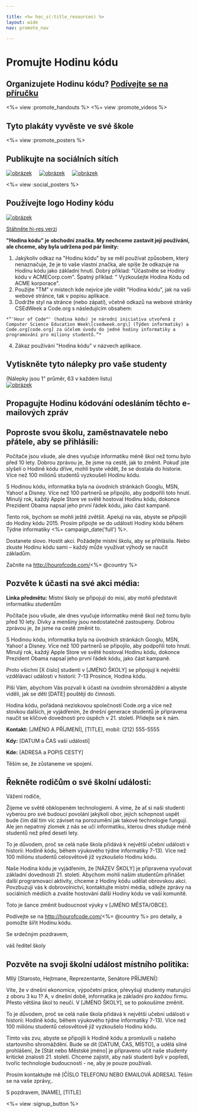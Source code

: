 ```yaml
---

title: <%= hoc_s(:title_resources) %>
layout: wide
nav: promote_nav

---
```


<link rel="stylesheet" type="text/css" href="/css/promote-page.css" />
</link>

# Promujte Hodinu kódu

## Organizujete Hodinu kódu? [Podívejte se na příručku](<%= resolve_url('/how-to') %>)

<%= view :promote_handouts %> <%= view :promote_videos %>

<a id="posters"></a>

## Tyto plakáty vyvěste ve své škole

<%= view :promote_posters %>

<a id="social"></a>

## Publikujte na sociálních sítích

[![obrázek](/images/fit-250/social-1.jpg)](/images/social-1.jpg)&nbsp;&nbsp;&nbsp;&nbsp; [![obrázek](/images/fit-250/social-2.jpg)](/images/social-2.jpg)&nbsp;&nbsp;&nbsp;&nbsp; [![obrázek](/images/fit-250/social-3.jpg)](/images/social-3.jpg)&nbsp;&nbsp;&nbsp;&nbsp;

<%= view :social_posters %>

<a id="logo"></a>

## Používejte logo Hodiny kódu

[![obrázek](<%= localized_image('/images/fit-200/hour-of-code-logo.png') %>)](<%= localized_image('/images/hour-of-code-logo.png') %>)

[Stáhněte hi-res verzi](http://images.code.org/share/hour-of-code-logo.zip)

**"Hodina kódu" je obchodní značka. My nechceme zastavit její používání, ale chceme, aby byla udržena pod pár limity:**

  1. Jakýkoliv odkaz na "Hodinu kódu" by se měl používat způsobem, který nenaznačuje, že je to vaše vlastní značka, ale spíše že odkazuje na Hodinu kódu jako základní hnutí. Dobrý příklad: "Účastněte se Hodiny kódu v ACMECorp.com". Špatný příklad: " Vyzkoušejte Hodina Kódu od ACME korporace".
  2. Použijte "TM" v místech kde nejvíce jde vidět "Hodina kódu", jak na vaší webové stránce, tak v popisu aplikace.
  3. Dodržte styl na stránce (nebo zápatí), včetně odkazů na webové stránky CSEdWeek a Code.org s následujícím obsahem:
    
    *“'Hour of Code™' (hodina kódu) je národní iniciativa utvořená z Computer Science Education Week\[csedweek.org\] (Týden informatiky) a Code.org[code.org] za účelem úvodu do jedné hodiny informatiky a programování pro miliony studentů.”*

  4. Zákaz používání "Hodina kódu" v názvech aplikace.

<a id="stickers"></a>

## Vytiskněte tyto nálepky pro vaše studenty

(Nálepky jsou 1" průměr, 63 v každém listu)  
[![obrázek](/images/fit-250/hour-of-code-stickers.png)](/images/hour-of-code-stickers.pdf)

<a id="sample-emails"></a>

## Propagujte Hodinu kódování odesláním těchto e-mailových zpráv

<a id="email"></a>

## Poproste svou školu, zaměstnavatele nebo přátele, aby se přihlásili:

Počítače jsou všude, ale dnes vyučuje informatiku méně škol než tomu bylo před 10 lety. Dobrou zprávou je, že jsme na cestě, jak to změnit. Pokuď jste slyšeli o Hodině kódu dříve, mohli byste vědět, že se dostala do historie. Více než 100 miliónů studentů vyzkoušeli Hodinu kódu.

S Hodinou kódu, informatika byla na úvodních stránkách Googlu, MSN, Yahoo! a Disney. Více než 100 partnerů se připojilo, aby podpořili toto hnutí. Minulý rok, každý Apple Store ve světě hostoval Hodinu kódu, dokonce Prezident Obama napsal jeho první řádek kódu, jako část kampaně.

Tento rok, bychom se mohli ještě zvětšit. Apeluji na vás, abyste se připojili do Hodiny kódu 2015. Prosím připojte se do události Hodiny kódu během Týdne informatiky <%= campaign_date('full') %>.

Dostanete slovo. Hostit akci. Požádejte místní školu, aby se přihlásila. Nebo zkuste Hodinu kódu sami – každý může využívat výhody se naučit základům.

Začnite na http://hourofcode.com/<%= @country %>

<a id="media-pitch"></a>

## Pozvěte k účasti na své akci média:

**Linka předmětu:** Místní školy se připojují do misí, aby mohli představit informatiku studentům

Počítače jsou všude, ale dnes vyučuje informatiku méně škol než tomu bylo před 10 lety. Dívky a menšiny jsou nedostatečně zastoupeny. Dobrou zprávou je, že jsme na cestě změnit to.

S Hodinou kódu, informatika byla na úvodních stránkách Googlu, MSN, Yahoo! a Disney. Více než 100 partnerů se připojilo, aby podpořili toto hnutí. Minulý rok, každý Apple Store ve světě hostoval Hodinu kódu, dokonce Prezident Obama napsal jeho první řádek kódu, jako část kampaně.

Proto všichni [X číslo] studenti v [JMÉNO ŠKOLY] se připojují k největší vzdělávací události v historii: 7-13 Prosince, Hodina kódu.

Píši Vám, abychom Vás pozvali k účasti na úvodním shromáždění a abyste viděli, jak se děti [DATE] pouštějí do činnosti.

Hodina kódu, pořádaná neziskovou společností Code.org a více než stovkou dalších, je vyjádřením, že dnešní generace studentů je připravena naučit se klíčové dovednosti pro úspěch v 21. století. Přidejte se k nám.

**Kontakt:** [JMÉNO A PŘÍJMENÍ], [TITLE], mobil: (212) 555-5555

**Kdy:** [DATUM a ČAS vaší události]

**Kde:** [ADRESA a POPIS CESTY]

Těším se, že zůstaneme ve spojení.

<a id="parents"></a>

## Řekněte rodičům o své školní události:

Vážení rodiče,

Žijeme ve světě obklopeném technologiemi. A víme, že ať si naši studenti vyberou pro své budoucí povolání jakýkoli obor, jejich schopnost uspět bude čím dál tím víc záviset na porozumění jak takové technologie fungují. Ale jen nepatrný zlomek z nás se učí informatiku, kterou dnes studuje méně studentů než před deseti lety.

To je důvodem, proč se celá naše škola přidává k největší učební události v historii: Hodině kódu, během výukového týdne informatiky 7-13). Více než 100 miliónu studentů celosvětově již vyzkoušelo Hodinu kódu.

Naše Hodina kódu je vyjádřením, že [NÁZEV ŠKOLY] je připravena vyučovat základní dovednosti 21. století. Abychom mohli našim studentům přinášet další programovací aktivity, chceme z Hodiny kódu udělat obrovskou akci. Povzbuzuji vás k dobrovolnictví, kontaktujte místní média, sdílejte zprávy na sociálních médiích a zvašte hostování další Hodiny kódu ve vaší komunitě.

Toto je šance změnit budoucnost výuky v [JMÉNO MĚSTA/OBCE].

Podívejte se na http://hourofcode.com/<%= @country %> pro detaily, a pomožte šířit Hodinu kódu.

Se srdečným pozdravem,

váš ředitel školy

<a id="politicians"></a>

## Pozvěte na svoji školní událost místního politika:

MIlý [Starosto, Hejtmane, Reprezentante, Senátore PŘÍJMENÍ]:

Víte, že v dnešní ekonomice, výpočetní práce, převyšují studenty maturující z oboru 3 ku 1? A, v dnešní době, informatika je základní pro *každou* firmu. Přesto většina škol to neučí. V [JMÉNO ŠKOLY], se to pokoušíme změnit.

To je důvodem, proč se celá naše škola přidává k největší učební události v historii: Hodině kódu, během výukového týdne informatiky 7-13). Více než 100 miliónu studentů celosvětově již vyzkoušelo Hodinu kódu.

Tímto vás zvu, abyste se připojili k Hodině kódu a promluvili u našeho startovního shromáždění. Bude se dít [DATUM, ČAS, MÍSTO], a udělá silné prohlášení, že [Stát nebo Městské jméno] je připraveno učit naše studenty kritické znalosti 21. století. Chceme zajistit, aby naši studenti byli v popředí, tvoříc technologie budoucnosti - ne, aby je pouze používali.

Prosím kontaktujte mě [ČÍSLO TELEFONU NEBO EMAILOVÁ ADRESA]. Těším se na vaše zprávy,.

S pozdravem, [NAME], [TITLE]

<%= view :signup_button %>